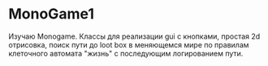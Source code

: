# MonoGame1
Изучаю Monogame. Классы для реализации gui с кнопками, простая 2d отрисовка, поиск пути до loot box в меняющемся мире по правилам клеточного автомата "жизнь" с последующим логированием пути.
